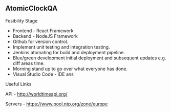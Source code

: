 ## AtomicClockQA

Fesibility Stage

- Frontend - React Framework
- Backend - NodeJS Framework
- Github for version control.
- Implement unit testing and integration testing.
- Jenkins atomating for build and deployment pipeline.
- Blue/green development initial deployment and subsequent updates e.g. diff areas time.
- Morning stand up to go over what everyone has done.
- Visual Studio Code - IDE ans

Useful Links

API -
http://worldtimeapi.org/

Servers -
https://www.pool.ntp.org/zone/europe
